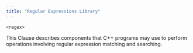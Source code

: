 ```yaml
---
title: "Regular Expressions Library"
---
```


`<regex>`

This Clause describes components that C++ programs may use to perform operations
involving regular expression matching and searching.
